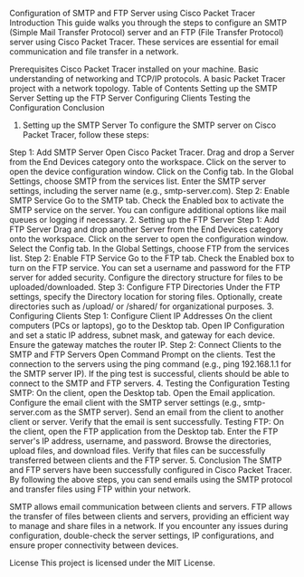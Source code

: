 Configuration of SMTP and FTP Server using Cisco Packet Tracer
Introduction
This guide walks you through the steps to configure an SMTP (Simple Mail Transfer Protocol) server and an FTP (File Transfer Protocol) server using Cisco Packet Tracer. These services are essential for email communication and file transfer in a network.

Prerequisites
Cisco Packet Tracer installed on your machine.
Basic understanding of networking and TCP/IP protocols.
A basic Packet Tracer project with a network topology.
Table of Contents
Setting up the SMTP Server
Setting up the FTP Server
Configuring Clients
Testing the Configuration
Conclusion
1. Setting up the SMTP Server
To configure the SMTP server on Cisco Packet Tracer, follow these steps:

Step 1: Add SMTP Server
Open Cisco Packet Tracer.
Drag and drop a Server from the End Devices category onto the workspace.
Click on the server to open the device configuration window.
Click on the Config tab.
In the Global Settings, choose SMTP from the services list.
Enter the SMTP server settings, including the server name (e.g., smtp-server.com).
Step 2: Enable SMTP Service
Go to the SMTP tab.
Check the Enabled box to activate the SMTP service on the server.
You can configure additional options like mail queues or logging if necessary.
2. Setting up the FTP Server
Step 1: Add FTP Server
Drag and drop another Server from the End Devices category onto the workspace.
Click on the server to open the configuration window.
Select the Config tab.
In the Global Settings, choose FTP from the services list.
Step 2: Enable FTP Service
Go to the FTP tab.
Check the Enabled box to turn on the FTP service.
You can set a username and password for the FTP server for added security.
Configure the directory structure for files to be uploaded/downloaded.
Step 3: Configure FTP Directories
Under the FTP settings, specify the Directory location for storing files.
Optionally, create directories such as /upload/ or /shared/ for organizational purposes.
3. Configuring Clients
Step 1: Configure Client IP Addresses
On the client computers (PCs or laptops), go to the Desktop tab.
Open IP Configuration and set a static IP address, subnet mask, and gateway for each device. Ensure the gateway matches the router IP.
Step 2: Connect Clients to the SMTP and FTP Servers
Open Command Prompt on the clients.
Test the connection to the servers using the ping command (e.g., ping 192.168.1.1 for the SMTP server IP).
If the ping test is successful, clients should be able to connect to the SMTP and FTP servers.
4. Testing the Configuration
Testing SMTP:
On the client, open the Desktop tab.
Open the Email application.
Configure the email client with the SMTP server settings (e.g., smtp-server.com as the SMTP server).
Send an email from the client to another client or server.
Verify that the email is sent successfully.
Testing FTP:
On the client, open the FTP application from the Desktop tab.
Enter the FTP server's IP address, username, and password.
Browse the directories, upload files, and download files.
Verify that files can be successfully transferred between clients and the FTP server.
5. Conclusion
The SMTP and FTP servers have been successfully configured in Cisco Packet Tracer. By following the above steps, you can send emails using the SMTP protocol and transfer files using FTP within your network.

SMTP allows email communication between clients and servers.
FTP allows the transfer of files between clients and servers, providing an efficient way to manage and share files in a network.
If you encounter any issues during configuration, double-check the server settings, IP configurations, and ensure proper connectivity between devices.

License
This project is licensed under the MIT License.

